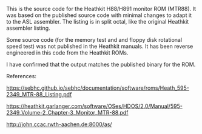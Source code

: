 This is the source code for the Heathkit H88/H891 monitor ROM (MTR88). It
was based on the published source code with minimal changes to adapt
it to the ASL assembler. The listing is in split octal, like the
original Heathkit assembler listing.

Some source code (for the memory test and and floppy disk rotational
speed test) was not published in the Heathkit manuals. It has been
reverse engineered in this code from the Heathkit ROMs.

I have confirmed that the output matches the published binary for the
ROM.

References:

https://sebhc.github.io/sebhc/documentation/software/roms/Heath_595-2349_MTR-88_Listing.pdf

https://heathkit.garlanger.com/software/OSes/HDOS/2.0/Manual/595-2349_Volume-2_Chapter-3_Monitor_MTR-88.pdf

http://john.ccac.rwth-aachen.de:8000/as/
